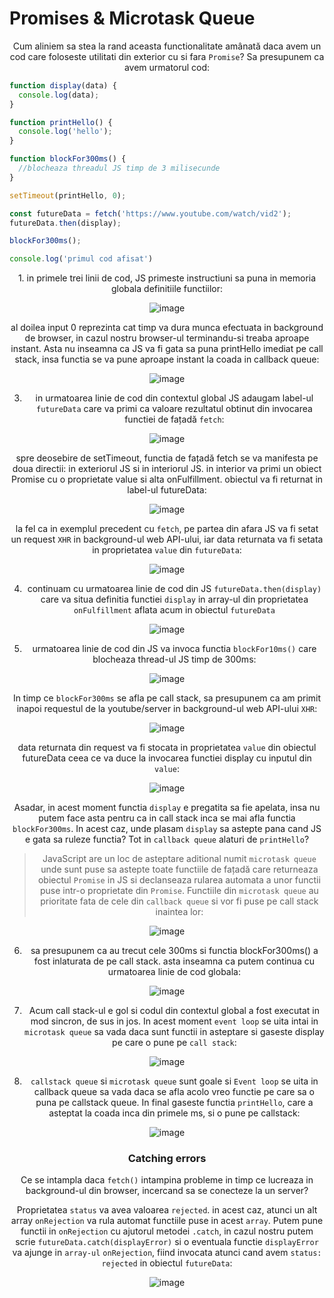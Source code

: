 # Promises & Microtask Queue

<div align="center">

Cum aliniem sa stea la rand aceasta functionalitate amânată daca avem un cod care foloseste utilitati din exterior cu si fara `Promise`? Sa presupunem ca avem urmatorul cod:
  
</div>

```jsx
function display(data) {
  console.log(data);
}

function printHello() {
  console.log('hello');
}

function blockFor300ms() {
  //blocheaza threadul JS timp de 3 milisecunde
}

setTimeout(printHello, 0);

const futureData = fetch('https://www.youtube.com/watch/vid2');
futureData.then(display);

blockFor300ms();

console.log('primul cod afisat')
```

<div align="center">
1. in primele trei linii de cod, JS primeste instructiuni sa puna in memoria globala definitiile functiilor:
  
![image](https://i.imgur.com/skBhdgB.png)

al doilea input 0 reprezinta cat timp va dura munca efectuata in background de browser, in cazul nostru browser-ul terminandu-si treaba aproape instant. Asta nu inseamna ca JS va fi gata sa puna printHello imediat pe call stack, insa functia se va pune aproape instant la coada in callback queue:

![image](https://i.imgur.com/n3EIQNU.png)

3. in urmatoarea linie de cod din contextul global JS adaugam label-ul `futureData` care va primi ca valoare rezultatul obtinut din invocarea functiei de fațadă `fetch`:

![image](https://i.imgur.com/VvtuVPX.png)

spre deosebire de setTimeout, functia de fațadă fetch se va manifesta pe doua directii: in exteriorul JS si in interiorul JS. in interior va primi un obiect Promise cu o proprietate value si alta onFulfillment. obiectul va fi returnat in label-ul futureData:

![image](https://i.imgur.com/EjxhJIP.png)

la fel ca in exemplul precedent cu `fetch`, pe partea din afara JS va fi setat un request `XHR` in background-ul web API-ului, iar data returnata va fi setata in proprietatea `value` din `futureData`:

![image](https://i.imgur.com/sQtz7Mk.png)

4. continuam cu urmatoarea linie de cod din JS `futureData.then(display)` care va situa definitia functiei `display` in array-ul din proprietatea `onFulfillment` aflata acum in obiectul `futureData`

![image](https://i.imgur.com/wsyxsgL.png)

5. urmatoarea linie de cod din JS va invoca functia `blockFor10ms()` care blocheaza thread-ul JS timp de 300ms:

![image](https://i.imgur.com/dyJKf4Q.png)

In timp ce `blockFor300ms` se afla pe call stack, sa presupunem ca am primit inapoi requestul de la youtube/server in background-ul web API-ului `XHR`:

![image](https://i.imgur.com/uEwQPGA.png)

data returnata din request va fi stocata in proprietatea `value` din obiectul futureData ceea ce va duce la invocarea functiei display cu inputul din `value`:

![image](https://i.imgur.com/WDx1vTH.png)

Asadar, in acest moment functia `display` e pregatita sa fie apelata, insa nu putem face asta pentru ca in call stack inca se mai afla functia `blockFor300ms`. In acest caz, unde plasam `display` sa astepte pana cand JS e gata sa ruleze functia? Tot in `callback queue` alaturi de `printHello`?

> JavaScript are un loc de asteptare aditional numit `microtask queue` unde sunt puse sa astepte toate functiile de fațadă care returneaza obiectul `Promise` in JS si declanseaza rularea automata a unor functii puse intr-o proprietate din `Promise`. Functiile din `microtask queue` au prioritate fata de cele din `callback queue` si vor fi puse pe call stack inaintea lor:

![image](https://i.imgur.com/xUz3Pnl.png)

6. sa presupunem ca au trecut cele 300ms si functia blockFor300ms() a fost inlaturata de pe call stack. asta inseamna ca putem continua cu urmatoarea linie de cod globala:

![image](https://i.imgur.com/vPluACe.png)

7. Acum call stack-ul e gol si codul din contextul global a fost executat in mod sincron, de sus in jos. In acest moment `event loop` se uita intai in `microtask queue` sa vada daca sunt functii in asteptare si gaseste display pe care o pune pe `call stack`:

![image](https://i.imgur.com/w27xLqJ.png)

8. `callstack queue` si `microtask queue` sunt goale si `Event loop` se uita in callback queue sa vada daca se afla acolo vreo functie pe care sa o puna pe callstack queue. In final gaseste functia `printHello`, care a asteptat la coada inca din primele ms, si o pune pe callstack:

![image](https://i.imgur.com/aXuYa0E.png)

### Catching errors

Ce se intampla daca `fetch()` intampina probleme in timp ce lucreaza in background-ul din browser, incercand sa se conecteze la un server? 

Proprietatea `status` va avea valoarea `rejected`. in acest caz, atunci un alt array `onRejection` va rula automat functiile puse in acest `array`. Putem pune functii in `onRejection` cu ajutorul metodei `.catch`, in cazul nostru putem scrie `futureData.catch(displayError)` si o eventuala functie `displayError` va ajunge in `array-ul` `onRejection`, fiind invocata atunci cand avem `status: rejected` in obiectul `futureData`:

![image](https://i.imgur.com/5fs7jFY.png)


</div>
